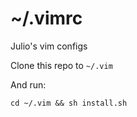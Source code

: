 ~/.vimrc
========

Julio's vim configs

Clone this repo to `~/.vim`

And run:
```shell
cd ~/.vim && sh install.sh
```
